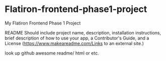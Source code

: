 # Flatiron-frontend-phase1-project
My Flatiron Frontend Phase 1 Project



README
Should include project name, description, installation instructions, brief description of how to use your app, a Contributor's Guide, and a License (https://www.makeareadme.com/Links to an external site.)

look up github awesome readme/ html or etc. 